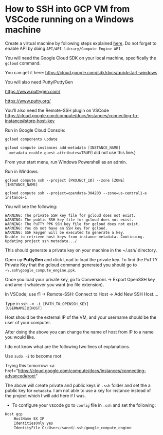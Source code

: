 # How to SSH into GCP VM from VSCode running on a Windows machine

Create a virtual machine by following steps explained [here](https://cloud.google.com/compute/docs/quickstart-linux). Do not forget to enable API by doing `API/API library/Compute Engine API`

You will need the Google Cloud SDK on your local machine, specifically the <code>gcloud</code> command.<br>

You can get it here: <a href="https://cloud.google.com/sdk/docs/quickstart-windows" rel="nofollow">https://cloud.google.com/sdk/docs/quickstart-windows</a><br>

You will also need Putty/PuttyGen<br>

<a href="https://www.puttygen.com/" rel="nofollow">https://www.puttygen.com/</a><br>

<a href="https://www.putty.org/" rel="nofollow">https://www.putty.org/</a><br>

You'll also need the Remote-SSH plugin on VSCode
<a href="https://cloud.google.com/compute/docs/instances/connecting-to-instance#store-host-key" rel="nofollow">https://cloud.google.com/compute/docs/instances/connecting-to-instance#store-host-key</a>

Run in Google Cloud Console:<br>

<code>gcloud components update</code><br>

<code>gcloud compute instances add-metadata [INSTANCE_NAME] --metadata enable-guest-attributes=TRUE</code>(I did not use this line.)

From your start menu, run Windows Powershell as an admin.

Run in Windows:<br>

<code>gcloud compute ssh --project [PROJECT_ID] --zone [ZONE] [INSTANCE_NAME]</code>
```
gcloud compute ssh --project=opendata-304203 --zone=us-central1-a instance-1
```
You will see the following:
```
WARNING: The private SSH key file for gcloud does not exist.
WARNING: The public SSH key file for gcloud does not exist.
WARNING: The PuTTY PPK SSH key file for gcloud does not exist.
WARNING: You do not have an SSH key for gcloud.
WARNING: SSH keygen will be executed to generate a key.
Unable to retrieve host keys from instance metadata. Continuing.
Updating project ssh metadata.../
```

This should generate a private key on your machine in the ~/.ssh/ directory.

Open up **PuttyGen** and click Load to load the private key. To find the PuTTY Private Key that the gcloud command generated you should go to `~\.ssh\google_compute_engine.ppk`.

Once you load your private key, go to Conversions -&gt; Export OpenSSH key and ame it whatever you want (no file extension).

In VSCode, use f1 -&gt; Remote-SSH: Connect to Host -&gt; Add New SSH Host....

Type in <code>ssh -v -i [PATH_TO_OPENSSH_KEY] [USERNAME]@[HOST]</code>

Host should be the external IP of the VM, and your username should be the user of your computer.

After doing the above you can change the name of host from IP to a name you would like.

I do not know what are the following two lines of explanations.

Use <code>sudo -i</code> to become root

Trying this tomorrow: <a href="https://cloud.google.com/compute/docs/instances/connecting-advanced#root" 


The above will create private and public keys in `.ssh` folder and set the a public key for `metadata`. I am not able to use a key for instance instead of the project which I will add here if I was.  
- To configure your vscode go to `config` file in `.ssh` and set the following:
```python
Host gcp
    HostName EX IP
    IdentitiesOnly yes
    IdentityFile C:/Users/saeed/.ssh/google_compute_engine
```
